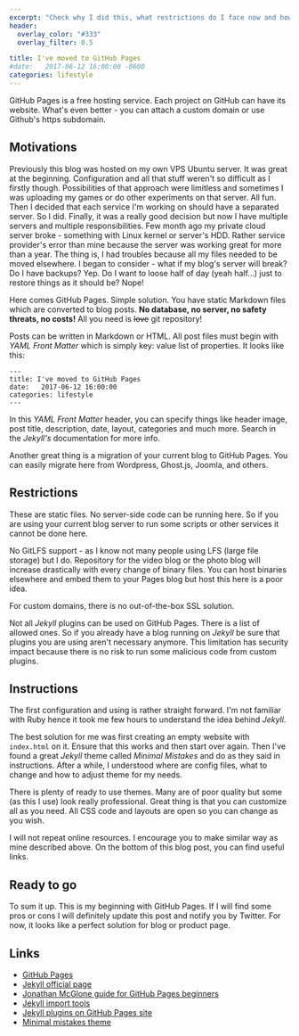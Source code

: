 ```yaml
---
excerpt: "Check why I did this, what restrictions do I face now and how you can move to GitHub Pages."
header:
  overlay_color: "#333"
  overlay_filter: 0.5

title: I've moved to GitHub Pages
#date:   2017-06-12 16:00:00 -0600
categories: lifestyle
---
```


GitHub Pages is a free hosting service. Each project on GitHub can have its website. What's even better - you can attach a custom domain or use Github's https subdomain.

## Motivations

Previously this blog was hosted on my own VPS Ubuntu server. It was great at the beginning. Configuration and all that stuff weren't so difficult as I firstly though. Possibilities of that approach were limitless and sometimes I was uploading my games or do other experiments on that server. All fun. Then I decided that each service I'm working on should have a separated server. So I did. Finally, it was a really good decision but now I have multiple servers and multiple responsibilities. Few month ago my private cloud server broke - something with Linux kernel or server's HDD. Rather service provider's error than mine because the server was working great for more than a year. The thing is, I had troubles because all my files needed to be moved elsewhere. I began to consider - what if my blog's server will break? Do I have backups? Yep. Do I want to loose half of day (yeah half...) just to restore things as it should be? Nope! 


Here comes GitHub Pages. Simple solution. You have static Markdown files which are converted to blog posts. **No database, no server, no safety threats, no costs!** All you need is ~~love~~ git repository!


Posts can be written in Markdown or HTML. All post files must begin with _YAML Front Matter_ which is simply key: value list of properties. It looks like this:
```
---
title: I've moved to GitHub Pages
date:   2017-06-12 16:00:00
categories: lifestyle
---
```
In this _YAML Front Matter_ header, you can specify things like header image, post title, description, date, layout, categories and much more. Search in the _Jekyll's_ documentation for more info.


Another great thing is a migration of your current blog to GitHub Pages. You can easily migrate here from Wordpress, Ghost.js, Joomla, and others.

## Restrictions

These are static files. No server-side code can be running here. So if you are using your current blog server to run some scripts or other services it cannot be done here.

No GitLFS support - as I know not many people using LFS (large file storage) but I do. Repository for the video blog or the photo blog will increase drastically with every change of binary files. You can host binaries elsewhere and embed them to your Pages blog but host this here is a poor idea. 

For custom domains, there is no out-of-the-box SSL solution.

Not all _Jekyll_ plugins can be used on GitHub Pages. There is a list of allowed ones. So if you already have a blog running on _Jekyll_ be sure that plugins you are using aren't necessary anymore. This limitation has security impact because there is no risk to run some malicious code from custom plugins.


## Instructions

The first configuration and using is rather straight forward. I'm not familiar with Ruby hence it took me few hours to understand the idea behind _Jekyll_.

The best solution for me was first creating an empty website with `index.html` on it. Ensure that this works and then start over again. Then I've found a great _Jekyll_ theme called _Minimal Mistakes_ and do as they said in instructions. After a while, I understood where are config files, what to change and how to adjust theme for my needs.

There is plenty of ready to use themes. Many are of poor quality but some (as this I use) look really professional. Great thing is that you can customize all as you need. All CSS code and layouts are open so you can change as you wish.

I will not repeat online resources. I encourage you to make similar way as mine described above. On the bottom of this blog post, you can find useful links.

## Ready to go

To sum it up. This is my beginning with GitHub Pages. If I will find some pros or cons I will definitely update this post and notify you by Twitter. For now, it looks like a perfect solution for blog or product page.

## Links

* [GitHub Pages](https://pages.github.com/)
* [Jekyll official page](https://jekyllrb.com)
* [Jonathan McGlone guide for GitHub Pages beginners](http://jmcglone.com/guides/github-pages/)
* [Jekyll import tools](http://import.jekyllrb.com/)
* [Jekyll plugins on GitHub Pages site](https://help.github.com/articles/adding-jekyll-plugins-to-a-github-pages-site/)
* [Minimal mistakes theme](https://mmistakes.github.io/minimal-mistakes/)